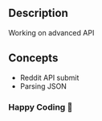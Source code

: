 ## Description
Working on advanced API


## Concepts
- Reddit API submit
- Parsing JSON

### Happy Coding 🚀
